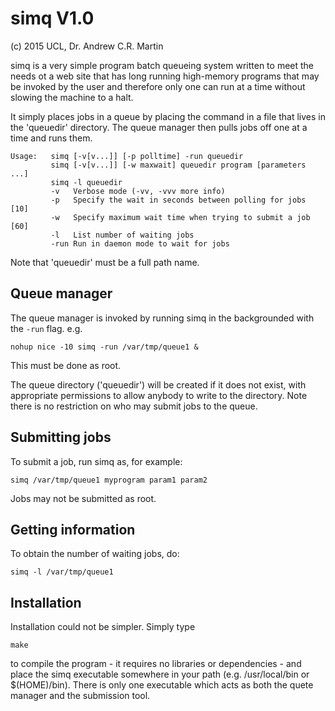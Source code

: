 simq V1.0
=========

(c) 2015 UCL, Dr. Andrew C.R. Martin

simq is a very simple program batch queueing system written to meet
the needs ot a web site that has long running high-memory programs
that may be invoked by the user and therefore only one can run at a
time without slowing the machine to a halt.

It simply places jobs in a queue by placing the command in a file that
lives in the 'queuedir' directory. The queue manager then pulls jobs
off one at a time and runs them.


```
Usage:   simq [-v[v...]] [-p polltime] -run queuedir
         simq [-v[v...]] [-w maxwait] queuedir program [parameters ...]
         simq -l queuedir
         -v   Verbose mode (-vv, -vvv more info)
         -p   Specify the wait in seconds between polling for jobs [10]
         -w   Specify maximum wait time when trying to submit a job [60]
         -l   List number of waiting jobs
         -run Run in daemon mode to wait for jobs
```

Note that 'queuedir' must be a full path name.

Queue manager
-------------

The queue manager is invoked by running simq in the backgrounded with
the `-run` flag. e.g.

    nohup nice -10 simq -run /var/tmp/queue1 &

This must be done as root.

The queue directory ('queuedir') will be created if it does not exist,
with appropriate permissions to allow anybody to write to the
directory. Note there is no restriction on who may submit jobs to the
queue.

Submitting jobs
---------------

To submit a job, run simq as, for example:

    simq /var/tmp/queue1 myprogram param1 param2 

Jobs may not be submitted as root.


Getting information
-------------------

To obtain the number of waiting jobs, do:

    simq -l /var/tmp/queue1

Installation
------------

Installation could not be simpler. Simply type

    make

to compile the program - it requires no libraries or dependencies -
and place the simq executable somewhere in your path
(e.g. /usr/local/bin or $(HOME)/bin). There is only one executable
which acts as both the quete manager and the submission tool.

